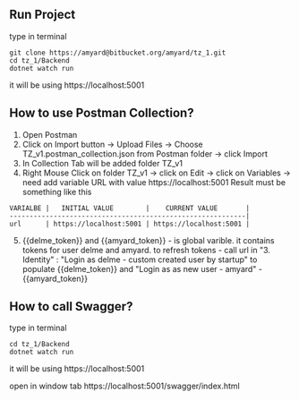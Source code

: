## Run Project
type in terminal    
```
git clone https://amyard@bitbucket.org/amyard/tz_1.git
cd tz_1/Backend
dotnet watch run
```
it will be using https://localhost:5001   

## How to use Postman Collection?    
1. Open Postman
2. Click on Import button -> Upload Files -> Choose TZ_v1.postman_collection.json from Postman folder -> click Import
3. In Collection Tab will be added folder TZ_v1
4. Right Mouse Click on folder TZ_v1 -> click on Edit -> click on Variables -> need add variable URL with value https://localhost:5001  Result must be something like this    
```
VARIALBE |   INITIAL VALUE        |    CURRENT VALUE       |
-----------------------------------------------------------|
url      | https://localhost:5001 | https://localhost:5001 |
```
5. {{delme_token}} and {{amyard_token}} - is global varible. it contains tokens for user delme and amyard. to refresh tokens - call url in "3. Identity" : "Login as delme - custom created user by startup" to populate {{delme_token}} and "Login as as new user - amyard" - {{amyard_token}}    

## How to call Swagger?
type in terminal    
```
cd tz_1/Backend
dotnet watch run
```
it will be using https://localhost:5001  

open in window tab   https://localhost:5001/swagger/index.html
